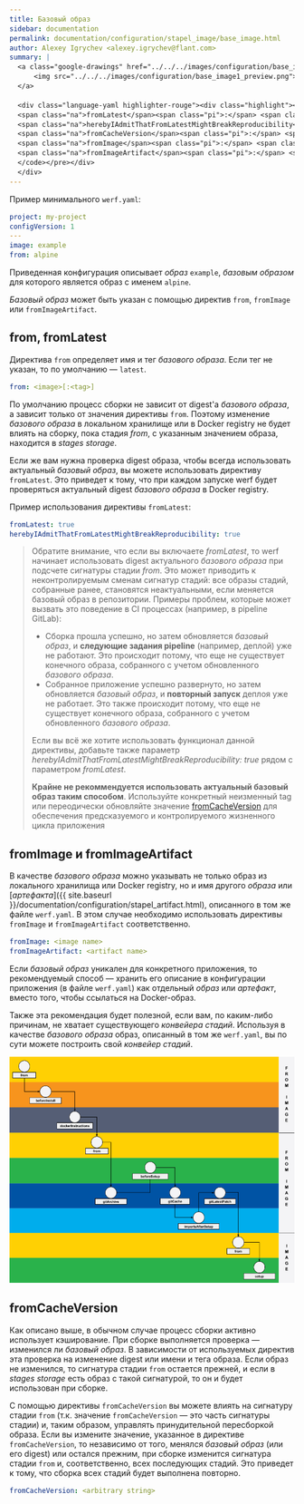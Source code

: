 ```yaml
---
title: Базовый образ
sidebar: documentation
permalink: documentation/configuration/stapel_image/base_image.html
author: Alexey Igrychev <alexey.igrychev@flant.com>
summary: |
  <a class="google-drawings" href="../../../images/configuration/base_image1.png" data-featherlight="image">
      <img src="../../../images/configuration/base_image1_preview.png">
  </a>

  <div class="language-yaml highlighter-rouge"><div class="highlight"><pre class="highlight"><code><span class="na">from</span><span class="pi">:</span> <span class="s">&lt;image[:&lt;tag&gt;]&gt;</span>
  <span class="na">fromLatest</span><span class="pi">:</span> <span class="s">&lt;bool&gt;</span>
  <span class="na">herebyIAdmitThatFromLatestMightBreakReproducibility</span><span class="pi">:</span> <span class="s">&lt;bool&gt;</span>
  <span class="na">fromCacheVersion</span><span class="pi">:</span> <span class="s">&lt;arbitrary string&gt;</span>
  <span class="na">fromImage</span><span class="pi">:</span> <span class="s">&lt;image name&gt;</span>
  <span class="na">fromImageArtifact</span><span class="pi">:</span> <span class="s">&lt;artifact name&gt;</span>
  </code></pre></div>
  </div>
---
```


Пример минимального `werf.yaml`:
```yaml
project: my-project
configVersion: 1
---
image: example
from: alpine
```

Приведенная конфигурация описывает _образ_ `example`, _базовым образом_ для которого является образ с именем `alpine`.

_Базовый образ_ может быть указан с помощью директив `from`, `fromImage` или `fromImageArtifact`.

## from, fromLatest

Директива `from` определяет имя и тег _базового образа_. Если тег не указан, то по умолчанию — `latest`.

```yaml
from: <image>[:<tag>]
```

По умолчанию процесс сборки не зависит от digest'а _базового образа_, а зависит только от значения директивы `from`.
Поэтому изменение _базового образа_ в локальном хранилище или в Docker registry не будет влиять на сборку, пока стадия _from_, с указанным значением образа, находится в _stages storage_.

Если же вам нужна проверка digest образа, чтобы всегда использовать актуальный _базовый образ_, вы можете использовать директиву `fromLatest`.
Это приведет к тому, что при каждом запуске werf будет проверяться актуальный digest _базового образа_ в Docker registry.

Пример использования директивы `fromLatest`:

```yaml
fromLatest: true
herebyIAdmitThatFromLatestMightBreakReproducibility: true
```

> Обратите внимание, что если вы включаете _fromLatest_, то werf начинает использовать digest актуального _базового образа_ при подсчете сигнатуры стадии _from_.
> Это может приводить к неконтролируемым сменам сигнатур стадий: все образы стадий, собранные ранее, становятся неактуальными, если меняется базовый образ в репозитории.
> Примеры проблем, которые может вызвать это поведение в CI процессах (например, в pipeline GitLab):
>
> * Сборка прошла успешно, но затем обновляется _базовый образ_, и **следующие задания pipeline** (например, деплой) уже не работают. Это происходит потому, что еще не существует конечного образа, собранного с учетом обновленного _базового образа_.
> * Собранное приложение успешно развернуто, но затем обновляется _базовый образ_, и **повторный запуск** деплоя уже не работает. Это также происходит потому, что еще не существует конечного образа, собранного с учетом обновленного _базового образа_.
>
> Если вы всё же хотите использовать функционал данной директивы, добавьте также параметр _herebyIAdmitThatFromLatestMightBreakReproducibility: true_ рядом с параметром _fromLatest_.
>
> **Крайне не рекоммендуется использовать актуальный базовый образ таким способом**. Используйте конкретный неизменный tag или переодически обновляйте значение [fromCacheVersion](#fromcacheversion) для обеспечения предсказуемого и контролируемого жизненного цикла приложения

## fromImage и fromImageArtifact

В качестве _базового образа_ можно указывать не только образ из локального хранилища или Docker registry, но и имя другого _образа_ или [_артефакта_]({{ site.baseurl }}/documentation/configuration/stapel_artifact.html), описанного в том же файле `werf.yaml`. В этом случае необходимо использовать директивы `fromImage` и `fromImageArtifact` соответственно.

```yaml
fromImage: <image name>
fromImageArtifact: <artifact name>
```

Если _базовый образ_ уникален для конкретного приложения, то рекомендуемый способ — хранить его описание в конфигурации приложения (в файле `werf.yaml`) как отдельный _образ_ или _артефакт_, вместо того, чтобы ссылаться на Docker-образ.

Также эта рекомендация будет полезной, если вам, по каким-либо причинам, не хватает существующего _конвейера стадий_.
Используя в качестве _базового образа_ образ, описанный в том же `werf.yaml`, вы по сути можете построить свой _конвейер стадий_.

<a class="google-drawings" href="../../../images/configuration/base_image2.png" data-featherlight="image">
<img src="../../../images/configuration/base_image2_preview.png">
</a>

## fromCacheVersion

Как описано выше, в обычном случае процесс сборки активно использует кэширование.
При сборке выполняется проверка — изменился ли _базовый образ_.
В зависимости от используемых директив эта проверка на изменение digest или имени и тега образа.
Если образ не изменился, то сигнатура стадии `from` остается прежней, и если в _stages storage_ есть образ с такой сигнатурой, то он и будет использован при сборке.

С помощью директивы `fromCacheVersion` вы можете влиять на сигнатуру стадии `from` (т.к. значение `fromCacheVersion` — это часть сигнатуры стадии) и, таким образом, управлять принудительной пересборкой образа.
Если вы измените значение, указанное в директиве `fromCacheVersion`, то независимо от того, менялся _базовый образ_ (или его digest) или остался прежним, при сборке изменится сигнатура стадии `from` и, соответственно, всех последующих стадий.
Это приведет к тому, что сборка всех стадий будет выполнена повторно.

```yaml
fromCacheVersion: <arbitrary string>
```
